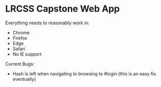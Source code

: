 # LRCSS Capstone Web App

Everything needs to reasonably work in:
- Chrome
- Firefox
- Edge
- Safari
- No IE support

Current Bugs:
- Hash is left when navigating to browsing to #login (this is an easy fix eventually)